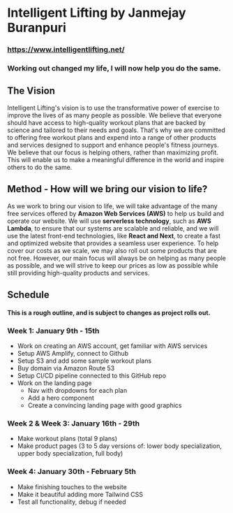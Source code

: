 # Intelligent Lifting by Janmejay Buranpuri

### https://www.intelligentlifting.net/

### Working out changed my life, I will now help you do the same.

## The Vision
Intelligent Lifting's vision is to use the transformative power of exercise to improve the lives of as many people as possible. We believe that everyone should have access to high-quality workout plans that are backed by science and tailored to their needs and goals. That's why we are committed to offering free workout plans and expend into a range of other products and services designed to support and enhance people's fitness journeys. We believe that our focus is helping others, rather than maximizing profit. This will enable us to make a meaningful difference in the world and inspire others to do the same.

## Method - How will we bring our vision to life?
As we work to bring our vision to life, we will take advantage of the many free services offered by **Amazon Web Services (AWS)** to help us build and operate our website. We will use **serverless technology**, such as **AWS Lambda**, to ensure that our systems are scalable and reliable, and we will use the latest front-end technologies, like **React and Next**, to create a fast and optimized website that provides a seamless user experience. To help cover our costs as we scale, we may also roll out some products that are not free. However, our main focus will always be on helping as many people as possible, and we will strive to keep our prices as low as possible while still providing high-quality products and services.


## Schedule

#### This is a rough outline, and is subject to changes as project rolls out. 

### Week 1: January 9th - 15th
- Work on creating an AWS account, get familiar with AWS services
- Setup AWS Amplify, connect to Github
- Setup S3 and add some sample workout plans
- Buy domain via Amazon Route 53
- Setup CI/CD pipeline connected to this GitHub repo
- Work on the landing page
  - Nav with dropdowns for each plan
  - Add a hero component
  - Create a convincing landing page with good graphics

### Week 2 & Week 3: January 16th - 29th
- Make workout plans (total 9 plans)
- Make product pages (3 to 5 day versions of: lower body specialization, upper body specialization, full body)

### Week 4: January 30th - February 5th
- Make finishing touches to the website
- Make it beautiful adding more Tailwind CSS
- Test all functionality, debug if needed

